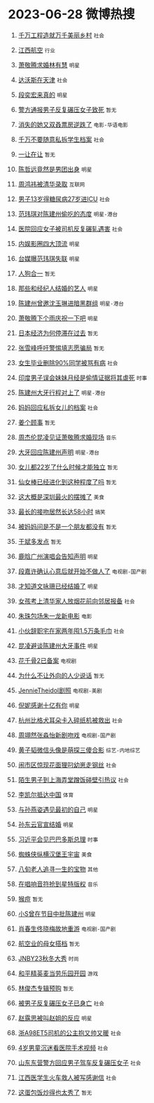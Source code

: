 # 2023-06-28 微博热搜 
1. [千万工程造就万千美丽乡村](https://m.weibo.cn/search?containerid=100103type%3D1%26t%3D10%26q%3D%23%E5%8D%83%E4%B8%87%E5%B7%A5%E7%A8%8B%E9%80%A0%E5%B0%B1%E4%B8%87%E5%8D%83%E7%BE%8E%E4%B8%BD%E4%B9%A1%E6%9D%91%23&stream_entry_id=51&isnewpage=1&extparam=seat%3D1%26c_type%3D51%26dgr%3D0%26cate%3D10103%26pos%3D0%26filter_type%3Drealtimehot%26stream_entry_id%3D51%26display_time%3D1687890672%26pre_seqid%3D16878906725450481664&luicode=10000011&lfid=106003type%3D25%26t%3D3%26disable_hot%3D1%26filter_type%3Drealtimehot) `社会` 

2. [江西航空](https://m.weibo.cn/search?containerid=100103type%3D1%26t%3D10%26q%3D%E6%B1%9F%E8%A5%BF%E8%88%AA%E7%A9%BA&stream_entry_id=31&isnewpage=1&extparam=seat%3D1%26band_rank%3D1%26lcate%3D5001%26dgr%3D0%26c_type%3D31%26q%3D%25E6%25B1%259F%25E8%25A5%25BF%25E8%2588%25AA%25E7%25A9%25BA%26flag%3D2%26cate%3D5001%26pos%3D0%26filter_type%3Drealtimehot%26realpos%3D1%26stream_entry_id%3D31%26display_time%3D1687890672%26pre_seqid%3D16878906725450481664&luicode=10000011&lfid=106003type%3D25%26t%3D3%26disable_hot%3D1%26filter_type%3Drealtimehot) `行业` 

3. [萧敬腾求婚林有慧](https://m.weibo.cn/search?containerid=100103type%3D1%26t%3D10%26q%3D%23%E8%90%A7%E6%95%AC%E8%85%BE%E6%B1%82%E5%A9%9A%E6%9E%97%E6%9C%89%E6%85%A7%23&stream_entry_id=31&isnewpage=1&extparam=seat%3D1%26band_rank%3D2%26lcate%3D5001%26dgr%3D0%26c_type%3D31%26q%3D%2523%25E8%2590%25A7%25E6%2595%25AC%25E8%2585%25BE%25E6%25B1%2582%25E5%25A9%259A%25E6%259E%2597%25E6%259C%2589%25E6%2585%25A7%2523%26flag%3D16%26cate%3D5001%26pos%3D1%26filter_type%3Drealtimehot%26realpos%3D2%26stream_entry_id%3D31%26display_time%3D1687890672%26pre_seqid%3D16878906725450481664&luicode=10000011&lfid=106003type%3D25%26t%3D3%26disable_hot%3D1%26filter_type%3Drealtimehot) `明星` 

4. [达沃斯在天津](https://m.weibo.cn/search?containerid=100103type%3D1%26t%3D10%26q%3D%23%E8%BE%BE%E6%B2%83%E6%96%AF%E5%9C%A8%E5%A4%A9%E6%B4%A5%23&stream_entry_id=31&isnewpage=1&extparam=seat%3D1%26band_rank%3D3%26lcate%3D5001%26dgr%3D0%26c_type%3D31%26q%3D%2523%25E8%25BE%25BE%25E6%25B2%2583%25E6%2596%25AF%25E5%259C%25A8%25E5%25A4%25A9%25E6%25B4%25A5%2523%26flag%3D0%26cate%3D5001%26pos%3D2%26filter_type%3Drealtimehot%26realpos%3D3%26stream_entry_id%3D31%26display_time%3D1687890672%26pre_seqid%3D16878906725450481664&luicode=10000011&lfid=106003type%3D25%26t%3D3%26disable_hot%3D1%26filter_type%3Drealtimehot) `社会` 

5. [段奕宏来真的](https://m.weibo.cn/search?containerid=100103type%3D1%26t%3D10%26q%3D%23%E6%AE%B5%E5%A5%95%E5%AE%8F%E6%9D%A5%E7%9C%9F%E7%9A%84%23&stream_entry_id=31&isnewpage=1&extparam=seat%3D1%26band_rank%3D4%26topic_ad%3D1%26lcate%3D5001%26is_ad_pos%3D1%26adid%3D194559%26c_type%3D31%26q%3D%2523%25E6%25AE%25B5%25E5%25A5%2595%25E5%25AE%258F%25E6%259D%25A5%25E7%259C%259F%25E7%259A%2584%2523%26dgr%3D0%26cate%3D5001%26pos%3D3%26filter_type%3Drealtimehot%26stream_entry_id%3D31%26display_time%3D1687890672%26pre_seqid%3D16878906725450481664&luicode=10000011&lfid=106003type%3D25%26t%3D3%26disable_hot%3D1%26filter_type%3Drealtimehot) `明星` 

6. [警方通报男子反复碾压女子致死](https://m.weibo.cn/search?containerid=100103type%3D1%26t%3D10%26q%3D%23%E8%AD%A6%E6%96%B9%E9%80%9A%E6%8A%A5%E7%94%B7%E5%AD%90%E5%8F%8D%E5%A4%8D%E7%A2%BE%E5%8E%8B%E5%A5%B3%E5%AD%90%E8%87%B4%E6%AD%BB%23&stream_entry_id=31&isnewpage=1&extparam=seat%3D1%26band_rank%3D4%26lcate%3D5001%26dgr%3D0%26c_type%3D31%26q%3D%2523%25E8%25AD%25A6%25E6%2596%25B9%25E9%2580%259A%25E6%258A%25A5%25E7%2594%25B7%25E5%25AD%2590%25E5%258F%258D%25E5%25A4%258D%25E7%25A2%25BE%25E5%258E%258B%25E5%25A5%25B3%25E5%25AD%2590%25E8%2587%25B4%25E6%25AD%25BB%2523%26flag%3D0%26cate%3D5001%26pos%3D4%26filter_type%3Drealtimehot%26realpos%3D4%26stream_entry_id%3D31%26display_time%3D1687890672%26pre_seqid%3D16878906725450481664&luicode=10000011&lfid=106003type%3D25%26t%3D3%26disable_hot%3D1%26filter_type%3Drealtimehot) `暂无` 

7. [消失的她又双叒票房逆跌了](https://m.weibo.cn/search?containerid=100103type%3D1%26t%3D10%26q%3D%23%E6%B6%88%E5%A4%B1%E7%9A%84%E5%A5%B9%E5%8F%88%E5%8F%8C%E5%8F%92%E7%A5%A8%E6%88%BF%E9%80%86%E8%B7%8C%E4%BA%86%23&stream_entry_id=31&isnewpage=1&extparam=seat%3D1%26band_rank%3D5%26lcate%3D5001%26dgr%3D0%26c_type%3D31%26q%3D%2523%25E6%25B6%2588%25E5%25A4%25B1%25E7%259A%2584%25E5%25A5%25B9%25E5%258F%2588%25E5%258F%258C%25E5%258F%2592%25E7%25A5%25A8%25E6%2588%25BF%25E9%2580%2586%25E8%25B7%258C%25E4%25BA%2586%2523%26flag%3D16%26cate%3D5001%26pos%3D5%26filter_type%3Drealtimehot%26realpos%3D5%26stream_entry_id%3D31%26display_time%3D1687890672%26pre_seqid%3D16878906725450481664&luicode=10000011&lfid=106003type%3D25%26t%3D3%26disable_hot%3D1%26filter_type%3Drealtimehot) `电影-华语电影` 

8. [千万不要随意私拆学生档案](https://m.weibo.cn/search?containerid=100103type%3D1%26t%3D10%26q%3D%23%E5%8D%83%E4%B8%87%E4%B8%8D%E8%A6%81%E9%9A%8F%E6%84%8F%E7%A7%81%E6%8B%86%E5%AD%A6%E7%94%9F%E6%A1%A3%E6%A1%88%23&stream_entry_id=31&isnewpage=1&extparam=seat%3D1%26band_rank%3D6%26lcate%3D5001%26dgr%3D0%26c_type%3D31%26q%3D%2523%25E5%258D%2583%25E4%25B8%2587%25E4%25B8%258D%25E8%25A6%2581%25E9%259A%258F%25E6%2584%258F%25E7%25A7%2581%25E6%258B%2586%25E5%25AD%25A6%25E7%2594%259F%25E6%25A1%25A3%25E6%25A1%2588%2523%26flag%3D0%26cate%3D5001%26pos%3D6%26filter_type%3Drealtimehot%26realpos%3D6%26stream_entry_id%3D31%26display_time%3D1687890672%26pre_seqid%3D16878906725450481664&luicode=10000011&lfid=106003type%3D25%26t%3D3%26disable_hot%3D1%26filter_type%3Drealtimehot) `社会` 

9. [一让在让](https://m.weibo.cn/search?containerid=100103type%3D1%26t%3D10%26q%3D%E4%B8%80%E8%AE%A9%E5%9C%A8%E8%AE%A9&stream_entry_id=31&isnewpage=1&extparam=seat%3D1%26band_rank%3D7%26lcate%3D5001%26dgr%3D0%26c_type%3D31%26q%3D%25E4%25B8%2580%25E8%25AE%25A9%25E5%259C%25A8%25E8%25AE%25A9%26flag%3D0%26cate%3D5001%26pos%3D7%26filter_type%3Drealtimehot%26realpos%3D7%26stream_entry_id%3D31%26display_time%3D1687890672%26pre_seqid%3D16878906725450481664&luicode=10000011&lfid=106003type%3D25%26t%3D3%26disable_hot%3D1%26filter_type%3Drealtimehot) `暂无` 

10. [陈哲远竟然是男团出身](https://m.weibo.cn/search?containerid=100103type%3D1%26t%3D10%26q%3D%23%E9%99%88%E5%93%B2%E8%BF%9C%E7%AB%9F%E7%84%B6%E6%98%AF%E7%94%B7%E5%9B%A2%E5%87%BA%E8%BA%AB%23&stream_entry_id=31&isnewpage=1&extparam=seat%3D1%26band_rank%3D8%26lcate%3D5001%26dgr%3D0%26c_type%3D31%26q%3D%2523%25E9%2599%2588%25E5%2593%25B2%25E8%25BF%259C%25E7%25AB%259F%25E7%2584%25B6%25E6%2598%25AF%25E7%2594%25B7%25E5%259B%25A2%25E5%2587%25BA%25E8%25BA%25AB%2523%26flag%3D0%26cate%3D5001%26pos%3D8%26filter_type%3Drealtimehot%26realpos%3D8%26stream_entry_id%3D31%26display_time%3D1687890672%26pre_seqid%3D16878906725450481664&luicode=10000011&lfid=106003type%3D25%26t%3D3%26disable_hot%3D1%26filter_type%3Drealtimehot) `明星` 

11. [周鸿祎被清华录取](https://m.weibo.cn/search?containerid=100103type%3D1%26t%3D10%26q%3D%23%E5%91%A8%E9%B8%BF%E7%A5%8E%E8%A2%AB%E6%B8%85%E5%8D%8E%E5%BD%95%E5%8F%96%23&stream_entry_id=31&isnewpage=1&extparam=seat%3D1%26band_rank%3D9%26lcate%3D5001%26dgr%3D0%26c_type%3D31%26q%3D%2523%25E5%2591%25A8%25E9%25B8%25BF%25E7%25A5%258E%25E8%25A2%25AB%25E6%25B8%2585%25E5%258D%258E%25E5%25BD%2595%25E5%258F%2596%2523%26flag%3D2%26cate%3D5001%26pos%3D9%26filter_type%3Drealtimehot%26realpos%3D9%26stream_entry_id%3D31%26display_time%3D1687890672%26pre_seqid%3D16878906725450481664&luicode=10000011&lfid=106003type%3D25%26t%3D3%26disable_hot%3D1%26filter_type%3Drealtimehot) `互联网` 

12. [男子13岁得糖尿病27岁进ICU](https://m.weibo.cn/search?containerid=100103type%3D1%26t%3D10%26q%3D%23%E7%94%B7%E5%AD%9013%E5%B2%81%E5%BE%97%E7%B3%96%E5%B0%BF%E7%97%8527%E5%B2%81%E8%BF%9BICU%23&stream_entry_id=31&isnewpage=1&extparam=seat%3D1%26band_rank%3D10%26lcate%3D5001%26dgr%3D0%26c_type%3D31%26q%3D%2523%25E7%2594%25B7%25E5%25AD%259013%25E5%25B2%2581%25E5%25BE%2597%25E7%25B3%2596%25E5%25B0%25BF%25E7%2597%258527%25E5%25B2%2581%25E8%25BF%259BICU%2523%26flag%3D32768%26cate%3D5001%26pos%3D10%26filter_type%3Drealtimehot%26realpos%3D10%26stream_entry_id%3D31%26display_time%3D1687890672%26pre_seqid%3D16878906725450481664&luicode=10000011&lfid=106003type%3D25%26t%3D3%26disable_hot%3D1%26filter_type%3Drealtimehot) `社会` 

13. [范玮琪对陈建州偷吃的态度](https://m.weibo.cn/search?containerid=100103type%3D1%26t%3D10%26q%3D%23%E8%8C%83%E7%8E%AE%E7%90%AA%E5%AF%B9%E9%99%88%E5%BB%BA%E5%B7%9E%E5%81%B7%E5%90%83%E7%9A%84%E6%80%81%E5%BA%A6%23&stream_entry_id=31&isnewpage=1&extparam=seat%3D1%26band_rank%3D11%26lcate%3D5001%26dgr%3D0%26c_type%3D31%26q%3D%2523%25E8%258C%2583%25E7%258E%25AE%25E7%2590%25AA%25E5%25AF%25B9%25E9%2599%2588%25E5%25BB%25BA%25E5%25B7%259E%25E5%2581%25B7%25E5%2590%2583%25E7%259A%2584%25E6%2580%2581%25E5%25BA%25A6%2523%26flag%3D2%26cate%3D5001%26pos%3D11%26filter_type%3Drealtimehot%26realpos%3D11%26stream_entry_id%3D31%26display_time%3D1687890672%26pre_seqid%3D16878906725450481664&luicode=10000011&lfid=106003type%3D25%26t%3D3%26disable_hot%3D1%26filter_type%3Drealtimehot) `明星-港台` 

14. [医院回应女子被司机反复碾轧遇害](https://m.weibo.cn/search?containerid=100103type%3D1%26t%3D10%26q%3D%23%E5%8C%BB%E9%99%A2%E5%9B%9E%E5%BA%94%E5%A5%B3%E5%AD%90%E8%A2%AB%E5%8F%B8%E6%9C%BA%E5%8F%8D%E5%A4%8D%E7%A2%BE%E8%BD%A7%E9%81%87%E5%AE%B3%23&stream_entry_id=31&isnewpage=1&extparam=seat%3D1%26band_rank%3D12%26lcate%3D5001%26dgr%3D0%26c_type%3D31%26q%3D%2523%25E5%258C%25BB%25E9%2599%25A2%25E5%259B%259E%25E5%25BA%2594%25E5%25A5%25B3%25E5%25AD%2590%25E8%25A2%25AB%25E5%258F%25B8%25E6%259C%25BA%25E5%258F%258D%25E5%25A4%258D%25E7%25A2%25BE%25E8%25BD%25A7%25E9%2581%2587%25E5%25AE%25B3%2523%26flag%3D0%26cate%3D5001%26pos%3D12%26filter_type%3Drealtimehot%26realpos%3D12%26stream_entry_id%3D31%26display_time%3D1687890672%26pre_seqid%3D16878906725450481664&luicode=10000011&lfid=106003type%3D25%26t%3D3%26disable_hot%3D1%26filter_type%3Drealtimehot) `社会` 

15. [内娱影圈四大顶流](https://m.weibo.cn/search?containerid=100103type%3D1%26t%3D10%26q%3D%23%E5%86%85%E5%A8%B1%E5%BD%B1%E5%9C%88%E5%9B%9B%E5%A4%A7%E9%A1%B6%E6%B5%81%23&stream_entry_id=31&isnewpage=1&extparam=seat%3D1%26band_rank%3D13%26lcate%3D5001%26dgr%3D0%26c_type%3D31%26q%3D%2523%25E5%2586%2585%25E5%25A8%25B1%25E5%25BD%25B1%25E5%259C%2588%25E5%259B%259B%25E5%25A4%25A7%25E9%25A1%25B6%25E6%25B5%2581%2523%26flag%3D0%26cate%3D5001%26pos%3D13%26filter_type%3Drealtimehot%26realpos%3D13%26stream_entry_id%3D31%26display_time%3D1687890672%26pre_seqid%3D16878906725450481664&luicode=10000011&lfid=106003type%3D25%26t%3D3%26disable_hot%3D1%26filter_type%3Drealtimehot) `明星` 

16. [台媒曝范玮琪失联](https://m.weibo.cn/search?containerid=100103type%3D1%26t%3D10%26q%3D%23%E5%8F%B0%E5%AA%92%E6%9B%9D%E8%8C%83%E7%8E%AE%E7%90%AA%E5%A4%B1%E8%81%94%23&stream_entry_id=31&isnewpage=1&extparam=seat%3D1%26band_rank%3D14%26lcate%3D5001%26dgr%3D0%26c_type%3D31%26q%3D%2523%25E5%258F%25B0%25E5%25AA%2592%25E6%259B%259D%25E8%258C%2583%25E7%258E%25AE%25E7%2590%25AA%25E5%25A4%25B1%25E8%2581%2594%2523%26flag%3D0%26cate%3D5001%26pos%3D14%26filter_type%3Drealtimehot%26realpos%3D14%26stream_entry_id%3D31%26display_time%3D1687890672%26pre_seqid%3D16878906725450481664&luicode=10000011&lfid=106003type%3D25%26t%3D3%26disable_hot%3D1%26filter_type%3Drealtimehot) `明星` 

17. [人狗合一](https://m.weibo.cn/search?containerid=100103type%3D1%26t%3D10%26q%3D%E4%BA%BA%E7%8B%97%E5%90%88%E4%B8%80&stream_entry_id=31&isnewpage=1&extparam=seat%3D1%26band_rank%3D15%26lcate%3D5001%26dgr%3D0%26c_type%3D31%26q%3D%25E4%25BA%25BA%25E7%258B%2597%25E5%2590%2588%25E4%25B8%2580%26flag%3D0%26cate%3D5001%26pos%3D15%26filter_type%3Drealtimehot%26realpos%3D15%26stream_entry_id%3D31%26display_time%3D1687890672%26pre_seqid%3D16878906725450481664&luicode=10000011&lfid=106003type%3D25%26t%3D3%26disable_hot%3D1%26filter_type%3Drealtimehot) `暂无` 

18. [那些和经纪人结婚的艺人](https://m.weibo.cn/search?containerid=100103type%3D1%26t%3D10%26q%3D%23%E9%82%A3%E4%BA%9B%E5%92%8C%E7%BB%8F%E7%BA%AA%E4%BA%BA%E7%BB%93%E5%A9%9A%E7%9A%84%E8%89%BA%E4%BA%BA%23&stream_entry_id=31&isnewpage=1&extparam=seat%3D1%26band_rank%3D16%26lcate%3D5001%26dgr%3D0%26c_type%3D31%26q%3D%2523%25E9%2582%25A3%25E4%25BA%259B%25E5%2592%258C%25E7%25BB%258F%25E7%25BA%25AA%25E4%25BA%25BA%25E7%25BB%2593%25E5%25A9%259A%25E7%259A%2584%25E8%2589%25BA%25E4%25BA%25BA%2523%26flag%3D0%26cate%3D5001%26pos%3D16%26filter_type%3Drealtimehot%26realpos%3D16%26stream_entry_id%3D31%26display_time%3D1687890672%26pre_seqid%3D16878906725450481664&luicode=10000011&lfid=106003type%3D25%26t%3D3%26disable_hot%3D1%26filter_type%3Drealtimehot) `明星` 

19. [陈建州曾邀沈玉琳进暗黑群组](https://m.weibo.cn/search?containerid=100103type%3D1%26t%3D10%26q%3D%23%E9%99%88%E5%BB%BA%E5%B7%9E%E6%9B%BE%E9%82%80%E6%B2%88%E7%8E%89%E7%90%B3%E8%BF%9B%E6%9A%97%E9%BB%91%E7%BE%A4%E7%BB%84%23&stream_entry_id=31&isnewpage=1&extparam=seat%3D1%26band_rank%3D17%26lcate%3D5001%26dgr%3D0%26c_type%3D31%26q%3D%2523%25E9%2599%2588%25E5%25BB%25BA%25E5%25B7%259E%25E6%259B%25BE%25E9%2582%2580%25E6%25B2%2588%25E7%258E%2589%25E7%2590%25B3%25E8%25BF%259B%25E6%259A%2597%25E9%25BB%2591%25E7%25BE%25A4%25E7%25BB%2584%2523%26flag%3D0%26cate%3D5001%26pos%3D17%26filter_type%3Drealtimehot%26realpos%3D17%26stream_entry_id%3D31%26display_time%3D1687890672%26pre_seqid%3D16878906725450481664&luicode=10000011&lfid=106003type%3D25%26t%3D3%26disable_hot%3D1%26filter_type%3Drealtimehot) `明星-港台` 

20. [萧敬腾下个雨庆祝一下吧](https://m.weibo.cn/search?containerid=100103type%3D1%26t%3D10%26q%3D%23%E8%90%A7%E6%95%AC%E8%85%BE%E4%B8%8B%E4%B8%AA%E9%9B%A8%E5%BA%86%E7%A5%9D%E4%B8%80%E4%B8%8B%E5%90%A7%23&stream_entry_id=31&isnewpage=1&extparam=seat%3D1%26band_rank%3D18%26lcate%3D5001%26dgr%3D0%26c_type%3D31%26q%3D%2523%25E8%2590%25A7%25E6%2595%25AC%25E8%2585%25BE%25E4%25B8%258B%25E4%25B8%25AA%25E9%259B%25A8%25E5%25BA%2586%25E7%25A5%259D%25E4%25B8%2580%25E4%25B8%258B%25E5%2590%25A7%2523%26flag%3D0%26cate%3D5001%26pos%3D18%26filter_type%3Drealtimehot%26realpos%3D18%26stream_entry_id%3D31%26display_time%3D1687890672%26pre_seqid%3D16878906725450481664&luicode=10000011&lfid=106003type%3D25%26t%3D3%26disable_hot%3D1%26filter_type%3Drealtimehot) `明星` 

21. [日本经济为何停滞在过去](https://m.weibo.cn/search?containerid=100103type%3D1%26t%3D10%26q%3D%E6%97%A5%E6%9C%AC%E7%BB%8F%E6%B5%8E%E4%B8%BA%E4%BD%95%E5%81%9C%E6%BB%9E%E5%9C%A8%E8%BF%87%E5%8E%BB&stream_entry_id=31&isnewpage=1&extparam=seat%3D1%26band_rank%3D19%26lcate%3D5001%26dgr%3D0%26c_type%3D31%26q%3D%25E6%2597%25A5%25E6%259C%25AC%25E7%25BB%258F%25E6%25B5%258E%25E4%25B8%25BA%25E4%25BD%2595%25E5%2581%259C%25E6%25BB%259E%25E5%259C%25A8%25E8%25BF%2587%25E5%258E%25BB%26flag%3D0%26cate%3D5001%26pos%3D19%26filter_type%3Drealtimehot%26realpos%3D19%26stream_entry_id%3D31%26display_time%3D1687890672%26pre_seqid%3D16878906725450481664&luicode=10000011&lfid=106003type%3D25%26t%3D3%26disable_hot%3D1%26filter_type%3Drealtimehot) `暂无` 

22. [张雪峰呼吁警惕填志愿骗局](https://m.weibo.cn/search?containerid=100103type%3D1%26t%3D10%26q%3D%E5%BC%A0%E9%9B%AA%E5%B3%B0%E5%91%BC%E5%90%81%E8%AD%A6%E6%83%95%E5%A1%AB%E5%BF%97%E6%84%BF%E9%AA%97%E5%B1%80&stream_entry_id=31&isnewpage=1&extparam=seat%3D1%26band_rank%3D20%26lcate%3D5001%26dgr%3D0%26c_type%3D31%26q%3D%25E5%25BC%25A0%25E9%259B%25AA%25E5%25B3%25B0%25E5%2591%25BC%25E5%2590%2581%25E8%25AD%25A6%25E6%2583%2595%25E5%25A1%25AB%25E5%25BF%2597%25E6%2584%25BF%25E9%25AA%2597%25E5%25B1%2580%26flag%3D0%26cate%3D5001%26pos%3D20%26filter_type%3Drealtimehot%26realpos%3D20%26stream_entry_id%3D31%26display_time%3D1687890672%26pre_seqid%3D16878906725450481664&luicode=10000011&lfid=106003type%3D25%26t%3D3%26disable_hot%3D1%26filter_type%3Drealtimehot) `暂无` 

23. [女生毕业删除90%同学被骂有病](https://m.weibo.cn/search?containerid=100103type%3D1%26t%3D10%26q%3D%23%E5%A5%B3%E7%94%9F%E6%AF%95%E4%B8%9A%E5%88%A0%E9%99%A490%25%E5%90%8C%E5%AD%A6%E8%A2%AB%E9%AA%82%E6%9C%89%E7%97%85%23&stream_entry_id=31&isnewpage=1&extparam=seat%3D1%26band_rank%3D21%26lcate%3D5001%26dgr%3D0%26c_type%3D31%26q%3D%2523%25E5%25A5%25B3%25E7%2594%259F%25E6%25AF%2595%25E4%25B8%259A%25E5%2588%25A0%25E9%2599%25A490%2525%25E5%2590%258C%25E5%25AD%25A6%25E8%25A2%25AB%25E9%25AA%2582%25E6%259C%2589%25E7%2597%2585%2523%26flag%3D0%26cate%3D5001%26pos%3D21%26filter_type%3Drealtimehot%26realpos%3D21%26stream_entry_id%3D31%26display_time%3D1687890672%26pre_seqid%3D16878906725450481664&luicode=10000011&lfid=106003type%3D25%26t%3D3%26disable_hot%3D1%26filter_type%3Drealtimehot) `社会` 

24. [印度男子误会妹妹月经是偷情证据将其虐死](https://m.weibo.cn/search?containerid=100103type%3D1%26t%3D10%26q%3D%23%E5%8D%B0%E5%BA%A6%E7%94%B7%E5%AD%90%E8%AF%AF%E4%BC%9A%E5%A6%B9%E5%A6%B9%E6%9C%88%E7%BB%8F%E6%98%AF%E5%81%B7%E6%83%85%E8%AF%81%E6%8D%AE%E5%B0%86%E5%85%B6%E8%99%90%E6%AD%BB%23&stream_entry_id=31&isnewpage=1&extparam=seat%3D1%26band_rank%3D22%26lcate%3D5001%26dgr%3D0%26c_type%3D31%26q%3D%2523%25E5%258D%25B0%25E5%25BA%25A6%25E7%2594%25B7%25E5%25AD%2590%25E8%25AF%25AF%25E4%25BC%259A%25E5%25A6%25B9%25E5%25A6%25B9%25E6%259C%2588%25E7%25BB%258F%25E6%2598%25AF%25E5%2581%25B7%25E6%2583%2585%25E8%25AF%2581%25E6%258D%25AE%25E5%25B0%2586%25E5%2585%25B6%25E8%2599%2590%25E6%25AD%25BB%2523%26flag%3D0%26cate%3D5001%26pos%3D22%26filter_type%3Drealtimehot%26realpos%3D22%26stream_entry_id%3D31%26display_time%3D1687890672%26pre_seqid%3D16878906725450481664&luicode=10000011&lfid=106003type%3D25%26t%3D3%26disable_hot%3D1%26filter_type%3Drealtimehot) `时事` 

25. [陈建州大牙行程对上了](https://m.weibo.cn/search?containerid=100103type%3D1%26t%3D10%26q%3D%23%E9%99%88%E5%BB%BA%E5%B7%9E%E5%A4%A7%E7%89%99%E8%A1%8C%E7%A8%8B%E5%AF%B9%E4%B8%8A%E4%BA%86%23&stream_entry_id=31&isnewpage=1&extparam=seat%3D1%26band_rank%3D23%26lcate%3D5001%26dgr%3D0%26c_type%3D31%26q%3D%2523%25E9%2599%2588%25E5%25BB%25BA%25E5%25B7%259E%25E5%25A4%25A7%25E7%2589%2599%25E8%25A1%258C%25E7%25A8%258B%25E5%25AF%25B9%25E4%25B8%258A%25E4%25BA%2586%2523%26flag%3D0%26cate%3D5001%26pos%3D23%26filter_type%3Drealtimehot%26realpos%3D23%26stream_entry_id%3D31%26display_time%3D1687890672%26pre_seqid%3D16878906725450481664&luicode=10000011&lfid=106003type%3D25%26t%3D3%26disable_hot%3D1%26filter_type%3Drealtimehot) `明星-港台` 

26. [妈妈回应私拆女儿的档案](https://m.weibo.cn/search?containerid=100103type%3D1%26t%3D10%26q%3D%23%E5%A6%88%E5%A6%88%E5%9B%9E%E5%BA%94%E7%A7%81%E6%8B%86%E5%A5%B3%E5%84%BF%E7%9A%84%E6%A1%A3%E6%A1%88%23&stream_entry_id=31&isnewpage=1&extparam=seat%3D1%26band_rank%3D24%26lcate%3D5001%26dgr%3D0%26c_type%3D31%26q%3D%2523%25E5%25A6%2588%25E5%25A6%2588%25E5%259B%259E%25E5%25BA%2594%25E7%25A7%2581%25E6%258B%2586%25E5%25A5%25B3%25E5%2584%25BF%25E7%259A%2584%25E6%25A1%25A3%25E6%25A1%2588%2523%26flag%3D0%26cate%3D5001%26pos%3D24%26filter_type%3Drealtimehot%26realpos%3D24%26stream_entry_id%3D31%26display_time%3D1687890672%26pre_seqid%3D16878906725450481664&luicode=10000011&lfid=106003type%3D25%26t%3D3%26disable_hot%3D1%26filter_type%3Drealtimehot) `社会` 

27. [姜个顾事](https://m.weibo.cn/search?containerid=100103type%3D1%26t%3D10%26q%3D%E5%A7%9C%E4%B8%AA%E9%A1%BE%E4%BA%8B&stream_entry_id=31&isnewpage=1&extparam=seat%3D1%26band_rank%3D25%26lcate%3D5001%26dgr%3D0%26c_type%3D31%26q%3D%25E5%25A7%259C%25E4%25B8%25AA%25E9%25A1%25BE%25E4%25BA%258B%26flag%3D0%26cate%3D5001%26pos%3D25%26filter_type%3Drealtimehot%26realpos%3D25%26stream_entry_id%3D31%26display_time%3D1687890672%26pre_seqid%3D16878906725450481664&luicode=10000011&lfid=106003type%3D25%26t%3D3%26disable_hot%3D1%26filter_type%3Drealtimehot) `暂无` 

28. [周杰伦昆凌见证萧敬腾求婚现场](https://m.weibo.cn/search?containerid=100103type%3D1%26t%3D10%26q%3D%23%E5%91%A8%E6%9D%B0%E4%BC%A6%E6%98%86%E5%87%8C%E8%A7%81%E8%AF%81%E8%90%A7%E6%95%AC%E8%85%BE%E6%B1%82%E5%A9%9A%E7%8E%B0%E5%9C%BA%23&stream_entry_id=31&isnewpage=1&extparam=seat%3D1%26band_rank%3D26%26lcate%3D5001%26dgr%3D0%26c_type%3D31%26q%3D%2523%25E5%2591%25A8%25E6%259D%25B0%25E4%25BC%25A6%25E6%2598%2586%25E5%2587%258C%25E8%25A7%2581%25E8%25AF%2581%25E8%2590%25A7%25E6%2595%25AC%25E8%2585%25BE%25E6%25B1%2582%25E5%25A9%259A%25E7%258E%25B0%25E5%259C%25BA%2523%26flag%3D0%26cate%3D5001%26pos%3D26%26filter_type%3Drealtimehot%26realpos%3D26%26stream_entry_id%3D31%26display_time%3D1687890672%26pre_seqid%3D16878906725450481664&luicode=10000011&lfid=106003type%3D25%26t%3D3%26disable_hot%3D1%26filter_type%3Drealtimehot) `音乐` 

29. [大牙回应陈建州声明](https://m.weibo.cn/search?containerid=100103type%3D1%26t%3D10%26q%3D%23%E5%A4%A7%E7%89%99%E5%9B%9E%E5%BA%94%E9%99%88%E5%BB%BA%E5%B7%9E%E5%A3%B0%E6%98%8E%23&stream_entry_id=31&isnewpage=1&extparam=seat%3D1%26band_rank%3D27%26lcate%3D5001%26dgr%3D0%26c_type%3D31%26q%3D%2523%25E5%25A4%25A7%25E7%2589%2599%25E5%259B%259E%25E5%25BA%2594%25E9%2599%2588%25E5%25BB%25BA%25E5%25B7%259E%25E5%25A3%25B0%25E6%2598%258E%2523%26flag%3D0%26cate%3D5001%26pos%3D27%26filter_type%3Drealtimehot%26realpos%3D27%26stream_entry_id%3D31%26display_time%3D1687890672%26pre_seqid%3D16878906725450481664&luicode=10000011&lfid=106003type%3D25%26t%3D3%26disable_hot%3D1%26filter_type%3Drealtimehot) `明星-港台` 

30. [女儿都22岁了什么时候才能独立](https://m.weibo.cn/search?containerid=100103type%3D1%26t%3D10%26q%3D%E5%A5%B3%E5%84%BF%E9%83%BD22%E5%B2%81%E4%BA%86%E4%BB%80%E4%B9%88%E6%97%B6%E5%80%99%E6%89%8D%E8%83%BD%E7%8B%AC%E7%AB%8B&stream_entry_id=31&isnewpage=1&extparam=seat%3D1%26band_rank%3D28%26lcate%3D5001%26dgr%3D0%26c_type%3D31%26q%3D%25E5%25A5%25B3%25E5%2584%25BF%25E9%2583%25BD22%25E5%25B2%2581%25E4%25BA%2586%25E4%25BB%2580%25E4%25B9%2588%25E6%2597%25B6%25E5%2580%2599%25E6%2589%258D%25E8%2583%25BD%25E7%258B%25AC%25E7%25AB%258B%26flag%3D0%26cate%3D5001%26pos%3D28%26filter_type%3Drealtimehot%26realpos%3D28%26stream_entry_id%3D31%26display_time%3D1687890672%26pre_seqid%3D16878906725450481664&luicode=10000011&lfid=106003type%3D25%26t%3D3%26disable_hot%3D1%26filter_type%3Drealtimehot) `暂无` 

31. [仙女棒已经进化到这种程度了吗](https://m.weibo.cn/search?containerid=100103type%3D1%26t%3D10%26q%3D%E4%BB%99%E5%A5%B3%E6%A3%92%E5%B7%B2%E7%BB%8F%E8%BF%9B%E5%8C%96%E5%88%B0%E8%BF%99%E7%A7%8D%E7%A8%8B%E5%BA%A6%E4%BA%86%E5%90%97&stream_entry_id=31&isnewpage=1&extparam=seat%3D1%26band_rank%3D29%26lcate%3D5001%26dgr%3D0%26c_type%3D31%26q%3D%25E4%25BB%2599%25E5%25A5%25B3%25E6%25A3%2592%25E5%25B7%25B2%25E7%25BB%258F%25E8%25BF%259B%25E5%258C%2596%25E5%2588%25B0%25E8%25BF%2599%25E7%25A7%258D%25E7%25A8%258B%25E5%25BA%25A6%25E4%25BA%2586%25E5%2590%2597%26flag%3D0%26cate%3D5001%26pos%3D29%26filter_type%3Drealtimehot%26realpos%3D29%26stream_entry_id%3D31%26display_time%3D1687890672%26pre_seqid%3D16878906725450481664&luicode=10000011&lfid=106003type%3D25%26t%3D3%26disable_hot%3D1%26filter_type%3Drealtimehot) `暂无` 

32. [这大概是深圳最火的摆摊了](https://m.weibo.cn/search?containerid=100103type%3D1%26t%3D10%26q%3D%23%E8%BF%99%E5%A4%A7%E6%A6%82%E6%98%AF%E6%B7%B1%E5%9C%B3%E6%9C%80%E7%81%AB%E7%9A%84%E6%91%86%E6%91%8A%E4%BA%86%23&stream_entry_id=31&isnewpage=1&extparam=seat%3D1%26band_rank%3D30%26lcate%3D5001%26dgr%3D0%26c_type%3D31%26q%3D%2523%25E8%25BF%2599%25E5%25A4%25A7%25E6%25A6%2582%25E6%2598%25AF%25E6%25B7%25B1%25E5%259C%25B3%25E6%259C%2580%25E7%2581%25AB%25E7%259A%2584%25E6%2591%2586%25E6%2591%258A%25E4%25BA%2586%2523%26flag%3D1%26cate%3D5001%26pos%3D30%26filter_type%3Drealtimehot%26realpos%3D30%26stream_entry_id%3D31%26display_time%3D1687890672%26pre_seqid%3D16878906725450481664&luicode=10000011&lfid=106003type%3D25%26t%3D3%26disable_hot%3D1%26filter_type%3Drealtimehot) `美食` 

33. [最长的接吻居然长达58小时](https://m.weibo.cn/search?containerid=100103type%3D1%26t%3D10%26q%3D%23%E6%9C%80%E9%95%BF%E7%9A%84%E6%8E%A5%E5%90%BB%E5%B1%85%E7%84%B6%E9%95%BF%E8%BE%BE58%E5%B0%8F%E6%97%B6%23&stream_entry_id=31&isnewpage=1&extparam=seat%3D1%26band_rank%3D31%26lcate%3D5001%26dgr%3D0%26c_type%3D31%26q%3D%2523%25E6%259C%2580%25E9%2595%25BF%25E7%259A%2584%25E6%258E%25A5%25E5%2590%25BB%25E5%25B1%2585%25E7%2584%25B6%25E9%2595%25BF%25E8%25BE%25BE58%25E5%25B0%258F%25E6%2597%25B6%2523%26flag%3D0%26cate%3D5001%26pos%3D31%26filter_type%3Drealtimehot%26realpos%3D31%26stream_entry_id%3D31%26display_time%3D1687890672%26pre_seqid%3D16878906725450481664&luicode=10000011&lfid=106003type%3D25%26t%3D3%26disable_hot%3D1%26filter_type%3Drealtimehot) `搞笑` 

34. [被妈妈问是不是一个朋友都没有](https://m.weibo.cn/search?containerid=100103type%3D1%26t%3D10%26q%3D%E8%A2%AB%E5%A6%88%E5%A6%88%E9%97%AE%E6%98%AF%E4%B8%8D%E6%98%AF%E4%B8%80%E4%B8%AA%E6%9C%8B%E5%8F%8B%E9%83%BD%E6%B2%A1%E6%9C%89&stream_entry_id=31&isnewpage=1&extparam=seat%3D1%26band_rank%3D32%26lcate%3D5001%26dgr%3D0%26c_type%3D31%26q%3D%25E8%25A2%25AB%25E5%25A6%2588%25E5%25A6%2588%25E9%2597%25AE%25E6%2598%25AF%25E4%25B8%258D%25E6%2598%25AF%25E4%25B8%2580%25E4%25B8%25AA%25E6%259C%258B%25E5%258F%258B%25E9%2583%25BD%25E6%25B2%25A1%25E6%259C%2589%26flag%3D0%26cate%3D5001%26pos%3D32%26filter_type%3Drealtimehot%26realpos%3D32%26stream_entry_id%3D31%26display_time%3D1687890672%26pre_seqid%3D16878906725450481664&luicode=10000011&lfid=106003type%3D25%26t%3D3%26disable_hot%3D1%26filter_type%3Drealtimehot) `暂无` 

35. [于斌多发点](https://m.weibo.cn/search?containerid=100103type%3D1%26t%3D10%26q%3D%E4%BA%8E%E6%96%8C%E5%A4%9A%E5%8F%91%E7%82%B9&stream_entry_id=31&isnewpage=1&extparam=seat%3D1%26band_rank%3D33%26lcate%3D5001%26dgr%3D0%26c_type%3D31%26q%3D%25E4%25BA%258E%25E6%2596%258C%25E5%25A4%259A%25E5%258F%2591%25E7%2582%25B9%26flag%3D0%26cate%3D5001%26pos%3D33%26filter_type%3Drealtimehot%26realpos%3D33%26stream_entry_id%3D31%26display_time%3D1687890672%26pre_seqid%3D16878906725450481664&luicode=10000011&lfid=106003type%3D25%26t%3D3%26disable_hot%3D1%26filter_type%3Drealtimehot) `暂无` 

36. [鹿晗广州演唱会告知声明](https://m.weibo.cn/search?containerid=100103type%3D1%26t%3D10%26q%3D%23%E9%B9%BF%E6%99%97%E5%B9%BF%E5%B7%9E%E6%BC%94%E5%94%B1%E4%BC%9A%E5%91%8A%E7%9F%A5%E5%A3%B0%E6%98%8E%23&stream_entry_id=31&isnewpage=1&extparam=seat%3D1%26band_rank%3D34%26lcate%3D5001%26dgr%3D0%26c_type%3D31%26q%3D%2523%25E9%25B9%25BF%25E6%2599%2597%25E5%25B9%25BF%25E5%25B7%259E%25E6%25BC%2594%25E5%2594%25B1%25E4%25BC%259A%25E5%2591%258A%25E7%259F%25A5%25E5%25A3%25B0%25E6%2598%258E%2523%26flag%3D0%26cate%3D5001%26pos%3D34%26filter_type%3Drealtimehot%26realpos%3D34%26stream_entry_id%3D31%26display_time%3D1687890672%26pre_seqid%3D16878906725450481664&luicode=10000011&lfid=106003type%3D25%26t%3D3%26disable_hot%3D1%26filter_type%3Drealtimehot) `明星` 

37. [段嘉许确认心意后就开始不做人了](https://m.weibo.cn/search?containerid=100103type%3D1%26t%3D10%26q%3D%23%E6%AE%B5%E5%98%89%E8%AE%B8%E7%A1%AE%E8%AE%A4%E5%BF%83%E6%84%8F%E5%90%8E%E5%B0%B1%E5%BC%80%E5%A7%8B%E4%B8%8D%E5%81%9A%E4%BA%BA%E4%BA%86%23&stream_entry_id=31&isnewpage=1&extparam=seat%3D1%26band_rank%3D35%26lcate%3D5001%26dgr%3D0%26c_type%3D31%26q%3D%2523%25E6%25AE%25B5%25E5%2598%2589%25E8%25AE%25B8%25E7%25A1%25AE%25E8%25AE%25A4%25E5%25BF%2583%25E6%2584%258F%25E5%2590%258E%25E5%25B0%25B1%25E5%25BC%2580%25E5%25A7%258B%25E4%25B8%258D%25E5%2581%259A%25E4%25BA%25BA%25E4%25BA%2586%2523%26flag%3D1%26cate%3D5001%26pos%3D35%26filter_type%3Drealtimehot%26realpos%3D35%26stream_entry_id%3D31%26display_time%3D1687890672%26pre_seqid%3D16878906725450481664&luicode=10000011&lfid=106003type%3D25%26t%3D3%26disable_hot%3D1%26filter_type%3Drealtimehot) `电视剧-国产剧` 

38. [才知道文咏珊已经结婚了](https://m.weibo.cn/search?containerid=100103type%3D1%26t%3D10%26q%3D%23%E6%89%8D%E7%9F%A5%E9%81%93%E6%96%87%E5%92%8F%E7%8F%8A%E5%B7%B2%E7%BB%8F%E7%BB%93%E5%A9%9A%E4%BA%86%23&stream_entry_id=31&isnewpage=1&extparam=seat%3D1%26band_rank%3D36%26lcate%3D5001%26dgr%3D0%26c_type%3D31%26q%3D%2523%25E6%2589%258D%25E7%259F%25A5%25E9%2581%2593%25E6%2596%2587%25E5%2592%258F%25E7%258F%258A%25E5%25B7%25B2%25E7%25BB%258F%25E7%25BB%2593%25E5%25A9%259A%25E4%25BA%2586%2523%26flag%3D0%26cate%3D5001%26pos%3D36%26filter_type%3Drealtimehot%26realpos%3D36%26stream_entry_id%3D31%26display_time%3D1687890672%26pre_seqid%3D16878906725450481664&luicode=10000011&lfid=106003type%3D25%26t%3D3%26disable_hot%3D1%26filter_type%3Drealtimehot) `明星` 

39. [女孩考上清华家人放烟花前向邻居报备](https://m.weibo.cn/search?containerid=100103type%3D1%26t%3D10%26q%3D%23%E5%A5%B3%E5%AD%A9%E8%80%83%E4%B8%8A%E6%B8%85%E5%8D%8E%E5%AE%B6%E4%BA%BA%E6%94%BE%E7%83%9F%E8%8A%B1%E5%89%8D%E5%90%91%E9%82%BB%E5%B1%85%E6%8A%A5%E5%A4%87%23&stream_entry_id=31&isnewpage=1&extparam=seat%3D1%26band_rank%3D37%26lcate%3D5001%26dgr%3D0%26c_type%3D31%26q%3D%2523%25E5%25A5%25B3%25E5%25AD%25A9%25E8%2580%2583%25E4%25B8%258A%25E6%25B8%2585%25E5%258D%258E%25E5%25AE%25B6%25E4%25BA%25BA%25E6%2594%25BE%25E7%2583%259F%25E8%258A%25B1%25E5%2589%258D%25E5%2590%2591%25E9%2582%25BB%25E5%25B1%2585%25E6%258A%25A5%25E5%25A4%2587%2523%26flag%3D32768%26cate%3D5001%26pos%3D37%26filter_type%3Drealtimehot%26realpos%3D37%26stream_entry_id%3D31%26display_time%3D1687890672%26pre_seqid%3D16878906725450481664&luicode=10000011&lfid=106003type%3D25%26t%3D3%26disable_hot%3D1%26filter_type%3Drealtimehot) `社会` 

40. [朱珠包场朱一龙新电影](https://m.weibo.cn/search?containerid=100103type%3D1%26t%3D10%26q%3D%23%E6%9C%B1%E7%8F%A0%E5%8C%85%E5%9C%BA%E6%9C%B1%E4%B8%80%E9%BE%99%E6%96%B0%E7%94%B5%E5%BD%B1%23&stream_entry_id=31&isnewpage=1&extparam=seat%3D1%26band_rank%3D38%26lcate%3D5001%26dgr%3D0%26c_type%3D31%26q%3D%2523%25E6%259C%25B1%25E7%258F%25A0%25E5%258C%2585%25E5%259C%25BA%25E6%259C%25B1%25E4%25B8%2580%25E9%25BE%2599%25E6%2596%25B0%25E7%2594%25B5%25E5%25BD%25B1%2523%26flag%3D0%26cate%3D5001%26pos%3D38%26filter_type%3Drealtimehot%26realpos%3D38%26stream_entry_id%3D31%26display_time%3D1687890672%26pre_seqid%3D16878906725450481664&luicode=10000011&lfid=106003type%3D25%26t%3D3%26disable_hot%3D1%26filter_type%3Drealtimehot) `电影` 

41. [小伙辞职宅在家两年囤1.5万条毛巾](https://m.weibo.cn/search?containerid=100103type%3D1%26t%3D10%26q%3D%23%E5%B0%8F%E4%BC%99%E8%BE%9E%E8%81%8C%E5%AE%85%E5%9C%A8%E5%AE%B6%E4%B8%A4%E5%B9%B4%E5%9B%A41.5%E4%B8%87%E6%9D%A1%E6%AF%9B%E5%B7%BE%23&stream_entry_id=31&isnewpage=1&extparam=seat%3D1%26band_rank%3D39%26lcate%3D5001%26dgr%3D0%26c_type%3D31%26q%3D%2523%25E5%25B0%258F%25E4%25BC%2599%25E8%25BE%259E%25E8%2581%258C%25E5%25AE%2585%25E5%259C%25A8%25E5%25AE%25B6%25E4%25B8%25A4%25E5%25B9%25B4%25E5%259B%25A41.5%25E4%25B8%2587%25E6%259D%25A1%25E6%25AF%259B%25E5%25B7%25BE%2523%26flag%3D0%26cate%3D5001%26pos%3D39%26filter_type%3Drealtimehot%26realpos%3D39%26stream_entry_id%3D31%26display_time%3D1687890672%26pre_seqid%3D16878906725450481664&luicode=10000011&lfid=106003type%3D25%26t%3D3%26disable_hot%3D1%26filter_type%3Drealtimehot) `社会` 

42. [昆凌避谈陈建州大牙事件](https://m.weibo.cn/search?containerid=100103type%3D1%26t%3D10%26q%3D%23%E6%98%86%E5%87%8C%E9%81%BF%E8%B0%88%E9%99%88%E5%BB%BA%E5%B7%9E%E5%A4%A7%E7%89%99%E4%BA%8B%E4%BB%B6%23&stream_entry_id=31&isnewpage=1&extparam=seat%3D1%26band_rank%3D40%26lcate%3D5001%26dgr%3D0%26c_type%3D31%26q%3D%2523%25E6%2598%2586%25E5%2587%258C%25E9%2581%25BF%25E8%25B0%2588%25E9%2599%2588%25E5%25BB%25BA%25E5%25B7%259E%25E5%25A4%25A7%25E7%2589%2599%25E4%25BA%258B%25E4%25BB%25B6%2523%26flag%3D0%26cate%3D5001%26pos%3D40%26filter_type%3Drealtimehot%26realpos%3D40%26stream_entry_id%3D31%26display_time%3D1687890672%26pre_seqid%3D16878906725450481664&luicode=10000011&lfid=106003type%3D25%26t%3D3%26disable_hot%3D1%26filter_type%3Drealtimehot) `明星` 

43. [花千骨2已备案](https://m.weibo.cn/search?containerid=100103type%3D1%26t%3D10%26q%3D%23%E8%8A%B1%E5%8D%83%E9%AA%A82%E5%B7%B2%E5%A4%87%E6%A1%88%23&stream_entry_id=31&isnewpage=1&extparam=seat%3D1%26band_rank%3D41%26lcate%3D5001%26dgr%3D0%26c_type%3D31%26q%3D%2523%25E8%258A%25B1%25E5%258D%2583%25E9%25AA%25A82%25E5%25B7%25B2%25E5%25A4%2587%25E6%25A1%2588%2523%26flag%3D0%26cate%3D5001%26pos%3D41%26filter_type%3Drealtimehot%26realpos%3D41%26stream_entry_id%3D31%26display_time%3D1687890672%26pre_seqid%3D16878906725450481664&luicode=10000011&lfid=106003type%3D25%26t%3D3%26disable_hot%3D1%26filter_type%3Drealtimehot) `电视剧` 

44. [为什么不让外向的人少说话](https://m.weibo.cn/search?containerid=100103type%3D1%26t%3D10%26q%3D%E4%B8%BA%E4%BB%80%E4%B9%88%E4%B8%8D%E8%AE%A9%E5%A4%96%E5%90%91%E7%9A%84%E4%BA%BA%E5%B0%91%E8%AF%B4%E8%AF%9D&stream_entry_id=31&isnewpage=1&extparam=seat%3D1%26band_rank%3D42%26lcate%3D5001%26dgr%3D0%26c_type%3D31%26q%3D%25E4%25B8%25BA%25E4%25BB%2580%25E4%25B9%2588%25E4%25B8%258D%25E8%25AE%25A9%25E5%25A4%2596%25E5%2590%2591%25E7%259A%2584%25E4%25BA%25BA%25E5%25B0%2591%25E8%25AF%25B4%25E8%25AF%259D%26flag%3D0%26cate%3D5001%26pos%3D42%26filter_type%3Drealtimehot%26realpos%3D42%26stream_entry_id%3D31%26display_time%3D1687890672%26pre_seqid%3D16878906725450481664&luicode=10000011&lfid=106003type%3D25%26t%3D3%26disable_hot%3D1%26filter_type%3Drealtimehot) `暂无` 

45. [JennieTheidol剧照](https://m.weibo.cn/search?containerid=100103type%3D1%26t%3D10%26q%3D%23JennieTheidol%E5%89%A7%E7%85%A7%23&stream_entry_id=31&isnewpage=1&extparam=seat%3D1%26band_rank%3D43%26lcate%3D5001%26dgr%3D0%26c_type%3D31%26q%3D%2523JennieTheidol%25E5%2589%25A7%25E7%2585%25A7%2523%26flag%3D0%26cate%3D5001%26pos%3D43%26filter_type%3Drealtimehot%26realpos%3D43%26stream_entry_id%3D31%26display_time%3D1687890672%26pre_seqid%3D16878906725450481664&luicode=10000011&lfid=106003type%3D25%26t%3D3%26disable_hot%3D1%26filter_type%3Drealtimehot) `电视剧-美剧` 

46. [倪妮感谢十亿有你](https://m.weibo.cn/search?containerid=100103type%3D1%26t%3D10%26q%3D%23%E5%80%AA%E5%A6%AE%E6%84%9F%E8%B0%A2%E5%8D%81%E4%BA%BF%E6%9C%89%E4%BD%A0%23&stream_entry_id=31&isnewpage=1&extparam=seat%3D1%26band_rank%3D44%26lcate%3D5001%26dgr%3D0%26c_type%3D31%26q%3D%2523%25E5%2580%25AA%25E5%25A6%25AE%25E6%2584%259F%25E8%25B0%25A2%25E5%258D%2581%25E4%25BA%25BF%25E6%259C%2589%25E4%25BD%25A0%2523%26flag%3D0%26cate%3D5001%26pos%3D44%26filter_type%3Drealtimehot%26realpos%3D44%26stream_entry_id%3D31%26display_time%3D1687890672%26pre_seqid%3D16878906725450481664&luicode=10000011&lfid=106003type%3D25%26t%3D3%26disable_hot%3D1%26filter_type%3Drealtimehot) `明星` 

47. [杭州比格犬耳朵卡入碎纸机被救出](https://m.weibo.cn/search?containerid=100103type%3D1%26t%3D10%26q%3D%23%E6%9D%AD%E5%B7%9E%E6%AF%94%E6%A0%BC%E7%8A%AC%E8%80%B3%E6%9C%B5%E5%8D%A1%E5%85%A5%E7%A2%8E%E7%BA%B8%E6%9C%BA%E8%A2%AB%E6%95%91%E5%87%BA%23&stream_entry_id=31&isnewpage=1&extparam=seat%3D1%26band_rank%3D45%26lcate%3D5001%26dgr%3D0%26c_type%3D31%26q%3D%2523%25E6%259D%25AD%25E5%25B7%259E%25E6%25AF%2594%25E6%25A0%25BC%25E7%258A%25AC%25E8%2580%25B3%25E6%259C%25B5%25E5%258D%25A1%25E5%2585%25A5%25E7%25A2%258E%25E7%25BA%25B8%25E6%259C%25BA%25E8%25A2%25AB%25E6%2595%2591%25E5%2587%25BA%2523%26flag%3D32768%26cate%3D5001%26pos%3D45%26filter_type%3Drealtimehot%26realpos%3D45%26stream_entry_id%3D31%26display_time%3D1687890672%26pre_seqid%3D16878906725450481664&luicode=10000011&lfid=106003type%3D25%26t%3D3%26disable_hot%3D1%26filter_type%3Drealtimehot) `社会` 

48. [周翊然张淼怡新剧吻戏](https://m.weibo.cn/search?containerid=100103type%3D1%26t%3D10%26q%3D%23%E5%91%A8%E7%BF%8A%E7%84%B6%E5%BC%A0%E6%B7%BC%E6%80%A1%E6%96%B0%E5%89%A7%E5%90%BB%E6%88%8F%23&stream_entry_id=31&isnewpage=1&extparam=seat%3D1%26band_rank%3D46%26lcate%3D5001%26dgr%3D0%26c_type%3D31%26q%3D%2523%25E5%2591%25A8%25E7%25BF%258A%25E7%2584%25B6%25E5%25BC%25A0%25E6%25B7%25BC%25E6%2580%25A1%25E6%2596%25B0%25E5%2589%25A7%25E5%2590%25BB%25E6%2588%258F%2523%26flag%3D0%26cate%3D5001%26pos%3D46%26filter_type%3Drealtimehot%26realpos%3D46%26stream_entry_id%3D31%26display_time%3D1687890672%26pre_seqid%3D16878906725450481664&luicode=10000011&lfid=106003type%3D25%26t%3D3%26disable_hot%3D1%26filter_type%3Drealtimehot) `电视剧-国产剧` 

49. [黄子韬微信头像是萌探三傻合影](https://m.weibo.cn/search?containerid=100103type%3D1%26t%3D10%26q%3D%23%E9%BB%84%E5%AD%90%E9%9F%AC%E5%BE%AE%E4%BF%A1%E5%A4%B4%E5%83%8F%E6%98%AF%E8%90%8C%E6%8E%A2%E4%B8%89%E5%82%BB%E5%90%88%E5%BD%B1%23&stream_entry_id=31&isnewpage=1&extparam=seat%3D1%26band_rank%3D47%26lcate%3D5001%26dgr%3D0%26c_type%3D31%26q%3D%2523%25E9%25BB%2584%25E5%25AD%2590%25E9%259F%25AC%25E5%25BE%25AE%25E4%25BF%25A1%25E5%25A4%25B4%25E5%2583%258F%25E6%2598%25AF%25E8%2590%258C%25E6%258E%25A2%25E4%25B8%2589%25E5%2582%25BB%25E5%2590%2588%25E5%25BD%25B1%2523%26flag%3D0%26cate%3D5001%26pos%3D47%26filter_type%3Drealtimehot%26realpos%3D47%26stream_entry_id%3D31%26display_time%3D1687890672%26pre_seqid%3D16878906725450481664&luicode=10000011&lfid=106003type%3D25%26t%3D3%26disable_hot%3D1%26filter_type%3Drealtimehot) `综艺-内地综艺` 

50. [闹市区惊现花面狸叼幼崽走钢丝](https://m.weibo.cn/search?containerid=100103type%3D1%26t%3D10%26q%3D%23%E9%97%B9%E5%B8%82%E5%8C%BA%E6%83%8A%E7%8E%B0%E8%8A%B1%E9%9D%A2%E7%8B%B8%E5%8F%BC%E5%B9%BC%E5%B4%BD%E8%B5%B0%E9%92%A2%E4%B8%9D%23&stream_entry_id=31&isnewpage=1&extparam=seat%3D1%26band_rank%3D48%26lcate%3D5001%26dgr%3D0%26c_type%3D31%26q%3D%2523%25E9%2597%25B9%25E5%25B8%2582%25E5%258C%25BA%25E6%2583%258A%25E7%258E%25B0%25E8%258A%25B1%25E9%259D%25A2%25E7%258B%25B8%25E5%258F%25BC%25E5%25B9%25BC%25E5%25B4%25BD%25E8%25B5%25B0%25E9%2592%25A2%25E4%25B8%259D%2523%26flag%3D32768%26cate%3D5001%26pos%3D48%26filter_type%3Drealtimehot%26realpos%3D48%26stream_entry_id%3D31%26display_time%3D1687890672%26pre_seqid%3D16878906725450481664&luicode=10000011&lfid=106003type%3D25%26t%3D3%26disable_hot%3D1%26filter_type%3Drealtimehot) `社会` 

51. [陌生男子到上海弄堂蹭饭碰壁引热议](https://m.weibo.cn/search?containerid=100103type%3D1%26t%3D10%26q%3D%23%E9%99%8C%E7%94%9F%E7%94%B7%E5%AD%90%E5%88%B0%E4%B8%8A%E6%B5%B7%E5%BC%84%E5%A0%82%E8%B9%AD%E9%A5%AD%E7%A2%B0%E5%A3%81%E5%BC%95%E7%83%AD%E8%AE%AE%23&stream_entry_id=31&isnewpage=1&extparam=seat%3D1%26band_rank%3D49%26lcate%3D5001%26dgr%3D0%26c_type%3D31%26q%3D%2523%25E9%2599%258C%25E7%2594%259F%25E7%2594%25B7%25E5%25AD%2590%25E5%2588%25B0%25E4%25B8%258A%25E6%25B5%25B7%25E5%25BC%2584%25E5%25A0%2582%25E8%25B9%25AD%25E9%25A5%25AD%25E7%25A2%25B0%25E5%25A3%2581%25E5%25BC%2595%25E7%2583%25AD%25E8%25AE%25AE%2523%26flag%3D1%26cate%3D5001%26pos%3D49%26filter_type%3Drealtimehot%26realpos%3D49%26stream_entry_id%3D31%26display_time%3D1687890672%26pre_seqid%3D16878906725450481664&luicode=10000011&lfid=106003type%3D25%26t%3D3%26disable_hot%3D1%26filter_type%3Drealtimehot) `社会` 

52. [李凯尔抵达中国](https://m.weibo.cn/search?containerid=100103type%3D1%26t%3D10%26q%3D%23%E6%9D%8E%E5%87%AF%E5%B0%94%E6%8A%B5%E8%BE%BE%E4%B8%AD%E5%9B%BD%23&stream_entry_id=31&isnewpage=1&extparam=seat%3D1%26band_rank%3D50%26lcate%3D5001%26dgr%3D0%26c_type%3D31%26q%3D%2523%25E6%259D%258E%25E5%2587%25AF%25E5%25B0%2594%25E6%258A%25B5%25E8%25BE%25BE%25E4%25B8%25AD%25E5%259B%25BD%2523%26flag%3D0%26cate%3D5001%26pos%3D50%26filter_type%3Drealtimehot%26realpos%3D50%26stream_entry_id%3D31%26display_time%3D1687890672%26pre_seqid%3D16878906725450481664&luicode=10000011&lfid=106003type%3D25%26t%3D3%26disable_hot%3D1%26filter_type%3Drealtimehot) `体育` 

53. [与孙燕姿遇见最初的自己](https://m.weibo.cn/search?containerid=100103type%3D1%26t%3D10%26q%3D%23%E4%B8%8E%E5%AD%99%E7%87%95%E5%A7%BF%E9%81%87%E8%A7%81%E6%9C%80%E5%88%9D%E7%9A%84%E8%87%AA%E5%B7%B1%23&stream_entry_id=31&isnewpage=1&extparam=seat%3D1%26is_ad_pos%3D1%26band_rank%3D7%26lcate%3D5001%26adid%3D194333%26topic_ad%3D1%26c_type%3D31%26dgr%3D0%26cate%3D5001%26pos%3D6%26filter_type%3Drealtimehot%26q%3D%2523%25E4%25B8%258E%25E5%25AD%2599%25E7%2587%2595%25E5%25A7%25BF%25E9%2581%2587%25E8%25A7%2581%25E6%259C%2580%25E5%2588%259D%25E7%259A%2584%25E8%2587%25AA%25E5%25B7%25B1%2523%26stream_entry_id%3D31%26display_time%3D1687890634%26pre_seqid%3D1687890634177017559164&luicode=10000011&lfid=106003type%3D25%26t%3D3%26disable_hot%3D1%26filter_type%3Drealtimehot) `明星` 

54. [孙东云官宣结婚](https://m.weibo.cn/search?containerid=100103type%3D1%26t%3D10%26q%3D%23%E5%AD%99%E4%B8%9C%E4%BA%91%E5%AE%98%E5%AE%A3%E7%BB%93%E5%A9%9A%23&stream_entry_id=31&isnewpage=1&extparam=seat%3D1%26band_rank%3D47%26lcate%3D5001%26dgr%3D0%26c_type%3D31%26q%3D%2523%25E5%25AD%2599%25E4%25B8%259C%25E4%25BA%2591%25E5%25AE%2598%25E5%25AE%25A3%25E7%25BB%2593%25E5%25A9%259A%2523%26flag%3D0%26cate%3D5001%26pos%3D46%26filter_type%3Drealtimehot%26realpos%3D47%26stream_entry_id%3D31%26display_time%3D1687890566%26pre_seqid%3D16878905669770646193&luicode=10000011&lfid=106003type%3D25%26t%3D3%26disable_hot%3D1%26filter_type%3Drealtimehot) `明星` 

55. [习近平会见巴巴多斯总理](https://m.weibo.cn/search?containerid=100103type%3D1%26t%3D10%26q%3D%23%E4%B9%A0%E8%BF%91%E5%B9%B3%E4%BC%9A%E8%A7%81%E5%B7%B4%E5%B7%B4%E5%A4%9A%E6%96%AF%E6%80%BB%E7%90%86%23&stream_entry_id=51&isnewpage=1&extparam=seat%3D1%26filter_type%3Drealtimehot%26dgr%3D0%26cate%3D10103%26pos%3D0%26stream_entry_id%3D51%26c_type%3D51%26display_time%3D1687890363%26pre_seqid%3D1687890363662027366103&luicode=10000011&lfid=106003type%3D25%26t%3D3%26disable_hot%3D1%26filter_type%3Drealtimehot) `时事` 

56. [蜘蛛侠纵横汉堡王宇宙](https://m.weibo.cn/search?containerid=100103type%3D1%26t%3D10%26q%3D%23%E8%9C%98%E8%9B%9B%E4%BE%A0%E7%BA%B5%E6%A8%AA%E6%B1%89%E5%A0%A1%E7%8E%8B%E5%AE%87%E5%AE%99%23&stream_entry_id=31&isnewpage=1&extparam=seat%3D1%26c_type%3D31%26topic_ad%3D1%26band_rank%3D7%26is_ad_pos%3D1%26filter_type%3Drealtimehot%26q%3D%2523%25E8%259C%2598%25E8%259B%259B%25E4%25BE%25A0%25E7%25BA%25B5%25E6%25A8%25AA%25E6%25B1%2589%25E5%25A0%25A1%25E7%258E%258B%25E5%25AE%2587%25E5%25AE%2599%2523%26dgr%3D0%26cate%3D5001%26pos%3D6%26adid%3D194624%26stream_entry_id%3D31%26lcate%3D5001%26display_time%3D1687890363%26pre_seqid%3D1687890363662027366103&luicode=10000011&lfid=106003type%3D25%26t%3D3%26disable_hot%3D1%26filter_type%3Drealtimehot) `美食` 

57. [八旬老人追寻一生的宝物](https://m.weibo.cn/search?containerid=100103type%3D1%26t%3D10%26q%3D%23%E5%85%AB%E6%97%AC%E8%80%81%E4%BA%BA%E8%BF%BD%E5%AF%BB%E4%B8%80%E7%94%9F%E7%9A%84%E5%AE%9D%E7%89%A9%23&stream_entry_id=31&isnewpage=1&extparam=seat%3D1%26is_ad_pos%3D1%26lcate%3D5001%26c_type%3D31%26filter_type%3Drealtimehot%26stream_entry_id%3D31%26q%3D%2523%25E5%2585%25AB%25E6%2597%25AC%25E8%2580%2581%25E4%25BA%25BA%25E8%25BF%25BD%25E5%25AF%25BB%25E4%25B8%2580%25E7%2594%259F%25E7%259A%2584%25E5%25AE%259D%25E7%2589%25A9%2523%26dgr%3D0%26adid%3D194510%26pos%3D3%26band_rank%3D4%26cate%3D5001%26topic_ad%3D1%26display_time%3D1687886575%26pre_seqid%3D168788657545306472207&luicode=10000011&lfid=106003type%3D25%26t%3D3%26disable_hot%3D1%26filter_type%3Drealtimehot) `其他` 

58. [在唱响音符抢到星特版权](https://m.weibo.cn/search?containerid=100103type%3D1%26t%3D10%26q%3D%23%E5%9C%A8%E5%94%B1%E5%93%8D%E9%9F%B3%E7%AC%A6%E6%8A%A2%E5%88%B0%E6%98%9F%E7%89%B9%E7%89%88%E6%9D%83%23&stream_entry_id=31&isnewpage=1&extparam=seat%3D1%26is_ad_pos%3D1%26lcate%3D5001%26c_type%3D31%26filter_type%3Drealtimehot%26stream_entry_id%3D31%26q%3D%2523%25E5%259C%25A8%25E5%2594%25B1%25E5%2593%258D%25E9%259F%25B3%25E7%25AC%25A6%25E6%258A%25A2%25E5%2588%25B0%25E6%2598%259F%25E7%2589%25B9%25E7%2589%2588%25E6%259D%2583%2523%26dgr%3D0%26adid%3D194340%26pos%3D7%26band_rank%3D7%26cate%3D5001%26topic_ad%3D1%26display_time%3D1687886575%26pre_seqid%3D168788657545306472207&luicode=10000011&lfid=106003type%3D25%26t%3D3%26disable_hot%3D1%26filter_type%3Drealtimehot) `音乐` 

59. [猴痘](https://m.weibo.cn/search?containerid=100103type%3D1%26t%3D10%26q%3D%E7%8C%B4%E7%97%98&stream_entry_id=31&isnewpage=1&extparam=seat%3D1%26realpos%3D23%26lcate%3D5001%26c_type%3D31%26filter_type%3Drealtimehot%26stream_entry_id%3D31%26q%3D%25E7%258C%25B4%25E7%2597%2598%26flag%3D2%26pos%3D24%26band_rank%3D23%26dgr%3D0%26cate%3D5001%26display_time%3D1687886575%26pre_seqid%3D168788657545306472207&luicode=10000011&lfid=106003type%3D25%26t%3D3%26disable_hot%3D1%26filter_type%3Drealtimehot) `暂无` 

60. [小S曾在节目中批陈建州](https://m.weibo.cn/search?containerid=100103type%3D1%26t%3D10%26q%3D%23%E5%B0%8FS%E6%9B%BE%E5%9C%A8%E8%8A%82%E7%9B%AE%E4%B8%AD%E6%89%B9%E9%99%88%E5%BB%BA%E5%B7%9E%23&stream_entry_id=31&isnewpage=1&extparam=seat%3D1%26realpos%3D34%26lcate%3D5001%26c_type%3D31%26filter_type%3Drealtimehot%26stream_entry_id%3D31%26q%3D%2523%25E5%25B0%258FS%25E6%259B%25BE%25E5%259C%25A8%25E8%258A%2582%25E7%259B%25AE%25E4%25B8%25AD%25E6%2589%25B9%25E9%2599%2588%25E5%25BB%25BA%25E5%25B7%259E%2523%26flag%3D0%26pos%3D35%26band_rank%3D34%26dgr%3D0%26cate%3D5001%26display_time%3D1687886575%26pre_seqid%3D168788657545306472207&luicode=10000011&lfid=106003type%3D25%26t%3D3%26disable_hot%3D1%26filter_type%3Drealtimehot) `明星` 

61. [肖春生佟晓梅故地重游](https://m.weibo.cn/search?containerid=100103type%3D1%26t%3D10%26q%3D%23%E8%82%96%E6%98%A5%E7%94%9F%E4%BD%9F%E6%99%93%E6%A2%85%E6%95%85%E5%9C%B0%E9%87%8D%E6%B8%B8%23&stream_entry_id=31&isnewpage=1&extparam=seat%3D1%26realpos%3D38%26lcate%3D5001%26c_type%3D31%26filter_type%3Drealtimehot%26stream_entry_id%3D31%26q%3D%2523%25E8%2582%2596%25E6%2598%25A5%25E7%2594%259F%25E4%25BD%259F%25E6%2599%2593%25E6%25A2%2585%25E6%2595%2585%25E5%259C%25B0%25E9%2587%258D%25E6%25B8%25B8%2523%26flag%3D1%26pos%3D39%26band_rank%3D38%26dgr%3D0%26cate%3D5001%26display_time%3D1687886575%26pre_seqid%3D168788657545306472207&luicode=10000011&lfid=106003type%3D25%26t%3D3%26disable_hot%3D1%26filter_type%3Drealtimehot) `电视剧-国产剧` 

62. [航空业的母女搭档](https://m.weibo.cn/search?containerid=100103type%3D1%26t%3D10%26q%3D%E8%88%AA%E7%A9%BA%E4%B8%9A%E7%9A%84%E6%AF%8D%E5%A5%B3%E6%90%AD%E6%A1%A3&stream_entry_id=31&isnewpage=1&extparam=seat%3D1%26realpos%3D50%26lcate%3D5001%26c_type%3D31%26filter_type%3Drealtimehot%26stream_entry_id%3D31%26q%3D%25E8%2588%25AA%25E7%25A9%25BA%25E4%25B8%259A%25E7%259A%2584%25E6%25AF%258D%25E5%25A5%25B3%25E6%2590%25AD%25E6%25A1%25A3%26flag%3D1%26pos%3D51%26band_rank%3D50%26dgr%3D0%26cate%3D5001%26display_time%3D1687886575%26pre_seqid%3D168788657545306472207&luicode=10000011&lfid=106003type%3D25%26t%3D3%26disable_hot%3D1%26filter_type%3Drealtimehot) `暂无` 

63. [JNBY23秋冬大秀](https://m.weibo.cn/search?containerid=100103type%3D1%26t%3D10%26q%3D%23JNBY23%E7%A7%8B%E5%86%AC%E5%A4%A7%E7%A7%80%23&stream_entry_id=31&isnewpage=1&extparam=seat%3D1%26is_ad_pos%3D1%26lcate%3D5001%26c_type%3D31%26filter_type%3Drealtimehot%26stream_entry_id%3D31%26q%3D%2523JNBY23%25E7%25A7%258B%25E5%2586%25AC%25E5%25A4%25A7%25E7%25A7%2580%2523%26dgr%3D0%26adid%3D194328%26pos%3D3%26band_rank%3D4%26cate%3D5001%26topic_ad%3D1%26display_time%3D1687886447%26pre_seqid%3D168788644785992718959&luicode=10000011&lfid=106003type%3D25%26t%3D3%26disable_hot%3D1%26filter_type%3Drealtimehot) `时尚` 

64. [和平精英麦当劳乐园开园](https://m.weibo.cn/search?containerid=100103type%3D1%26t%3D10%26q%3D%23%E5%92%8C%E5%B9%B3%E7%B2%BE%E8%8B%B1%E9%BA%A6%E5%BD%93%E5%8A%B3%E4%B9%90%E5%9B%AD%E5%BC%80%E5%9B%AD%23&stream_entry_id=31&isnewpage=1&extparam=seat%3D1%26is_ad_pos%3D1%26lcate%3D5001%26c_type%3D31%26filter_type%3Drealtimehot%26stream_entry_id%3D31%26q%3D%2523%25E5%2592%258C%25E5%25B9%25B3%25E7%25B2%25BE%25E8%258B%25B1%25E9%25BA%25A6%25E5%25BD%2593%25E5%258A%25B3%25E4%25B9%2590%25E5%259B%25AD%25E5%25BC%2580%25E5%259B%25AD%2523%26dgr%3D0%26adid%3D194625%26pos%3D7%26band_rank%3D7%26cate%3D5001%26topic_ad%3D1%26display_time%3D1687886447%26pre_seqid%3D168788644785992718959&luicode=10000011&lfid=106003type%3D25%26t%3D3%26disable_hot%3D1%26filter_type%3Drealtimehot) `游戏` 

65. [林俊杰专辑预购](https://m.weibo.cn/search?containerid=100103type%3D1%26t%3D10%26q%3D%E6%9E%97%E4%BF%8A%E6%9D%B0%E4%B8%93%E8%BE%91%E9%A2%84%E8%B4%AD&stream_entry_id=31&isnewpage=1&extparam=seat%3D1%26dgr%3D0%26c_type%3D31%26lcate%3D5001%26band_rank%3D47%26stream_entry_id%3D31%26filter_type%3Drealtimehot%26q%3D%25E6%259E%2597%25E4%25BF%258A%25E6%259D%25B0%25E4%25B8%2593%25E8%25BE%2591%25E9%25A2%2584%25E8%25B4%25AD%26realpos%3D47%26pos%3D48%26flag%3D1%26cate%3D5001%26display_time%3D1687886319%26pre_seqid%3D1687886319608027376202&luicode=10000011&lfid=106003type%3D25%26t%3D3%26disable_hot%3D1%26filter_type%3Drealtimehot) `暂无` 

66. [被男子反复碾压女子已身亡](https://m.weibo.cn/search?containerid=100103type%3D1%26t%3D10%26q%3D%23%E8%A2%AB%E7%94%B7%E5%AD%90%E5%8F%8D%E5%A4%8D%E7%A2%BE%E5%8E%8B%E5%A5%B3%E5%AD%90%E5%B7%B2%E8%BA%AB%E4%BA%A1%23&stream_entry_id=31&isnewpage=1&extparam=seat%3D1%26cate%3D5001%26realpos%3D25%26dgr%3D0%26lcate%3D5001%26filter_type%3Drealtimehot%26stream_entry_id%3D31%26q%3D%2523%25E8%25A2%25AB%25E7%2594%25B7%25E5%25AD%2590%25E5%258F%258D%25E5%25A4%258D%25E7%25A2%25BE%25E5%258E%258B%25E5%25A5%25B3%25E5%25AD%2590%25E5%25B7%25B2%25E8%25BA%25AB%25E4%25BA%25A1%2523%26flag%3D2%26pos%3D25%26c_type%3D31%26band_rank%3D25%26display_time%3D1687883458%26pre_seqid%3D16878834583410645646&luicode=10000011&lfid=106003type%3D25%26t%3D3%26disable_hot%3D1%26filter_type%3Drealtimehot) `社会` 

67. [赵露思被叫赵姐的反应](https://m.weibo.cn/search?containerid=100103type%3D1%26t%3D10%26q%3D%23%E8%B5%B5%E9%9C%B2%E6%80%9D%E8%A2%AB%E5%8F%AB%E8%B5%B5%E5%A7%90%E7%9A%84%E5%8F%8D%E5%BA%94%23&stream_entry_id=31&isnewpage=1&extparam=seat%3D1%26cate%3D5001%26realpos%3D36%26dgr%3D0%26lcate%3D5001%26filter_type%3Drealtimehot%26stream_entry_id%3D31%26q%3D%2523%25E8%25B5%25B5%25E9%259C%25B2%25E6%2580%259D%25E8%25A2%25AB%25E5%258F%25AB%25E8%25B5%25B5%25E5%25A7%2590%25E7%259A%2584%25E5%258F%258D%25E5%25BA%2594%2523%26flag%3D0%26pos%3D36%26c_type%3D31%26band_rank%3D36%26display_time%3D1687883458%26pre_seqid%3D16878834583410645646&luicode=10000011&lfid=106003type%3D25%26t%3D3%26disable_hot%3D1%26filter_type%3Drealtimehot) `明星` 

68. [浙A98ET5司机的公主抱又帅又暖](https://m.weibo.cn/search?containerid=100103type%3D1%26t%3D10%26q%3D%23%E6%B5%99A98ET5%E5%8F%B8%E6%9C%BA%E7%9A%84%E5%85%AC%E4%B8%BB%E6%8A%B1%E5%8F%88%E5%B8%85%E5%8F%88%E6%9A%96%23&stream_entry_id=31&isnewpage=1&extparam=seat%3D1%26cate%3D5001%26realpos%3D44%26dgr%3D0%26lcate%3D5001%26filter_type%3Drealtimehot%26stream_entry_id%3D31%26q%3D%2523%25E6%25B5%2599A98ET5%25E5%258F%25B8%25E6%259C%25BA%25E7%259A%2584%25E5%2585%25AC%25E4%25B8%25BB%25E6%258A%25B1%25E5%258F%2588%25E5%25B8%2585%25E5%258F%2588%25E6%259A%2596%2523%26flag%3D0%26pos%3D44%26c_type%3D31%26band_rank%3D44%26display_time%3D1687883458%26pre_seqid%3D16878834583410645646&luicode=10000011&lfid=106003type%3D25%26t%3D3%26disable_hot%3D1%26filter_type%3Drealtimehot) `社会` 

69. [4岁男童沉迷看医院手术视频](https://m.weibo.cn/search?containerid=100103type%3D1%26t%3D10%26q%3D%234%E5%B2%81%E7%94%B7%E7%AB%A5%E6%B2%89%E8%BF%B7%E7%9C%8B%E5%8C%BB%E9%99%A2%E6%89%8B%E6%9C%AF%E8%A7%86%E9%A2%91%23&stream_entry_id=31&isnewpage=1&extparam=seat%3D1%26cate%3D5001%26realpos%3D48%26dgr%3D0%26lcate%3D5001%26filter_type%3Drealtimehot%26stream_entry_id%3D31%26q%3D%25234%25E5%25B2%2581%25E7%2594%25B7%25E7%25AB%25A5%25E6%25B2%2589%25E8%25BF%25B7%25E7%259C%258B%25E5%258C%25BB%25E9%2599%25A2%25E6%2589%258B%25E6%259C%25AF%25E8%25A7%2586%25E9%25A2%2591%2523%26flag%3D0%26pos%3D48%26c_type%3D31%26band_rank%3D48%26display_time%3D1687883458%26pre_seqid%3D16878834583410645646&luicode=10000011&lfid=106003type%3D25%26t%3D3%26disable_hot%3D1%26filter_type%3Drealtimehot) `社会` 

70. [山东东营警方回应男子驾车反复碾压女子](https://m.weibo.cn/search?containerid=100103type%3D1%26t%3D10%26q%3D%23%E5%B1%B1%E4%B8%9C%E4%B8%9C%E8%90%A5%E8%AD%A6%E6%96%B9%E5%9B%9E%E5%BA%94%E7%94%B7%E5%AD%90%E9%A9%BE%E8%BD%A6%E5%8F%8D%E5%A4%8D%E7%A2%BE%E5%8E%8B%E5%A5%B3%E5%AD%90%23&stream_entry_id=31&isnewpage=1&extparam=seat%3D1%26cate%3D5001%26realpos%3D49%26dgr%3D0%26lcate%3D5001%26filter_type%3Drealtimehot%26stream_entry_id%3D31%26q%3D%2523%25E5%25B1%25B1%25E4%25B8%259C%25E4%25B8%259C%25E8%2590%25A5%25E8%25AD%25A6%25E6%2596%25B9%25E5%259B%259E%25E5%25BA%2594%25E7%2594%25B7%25E5%25AD%2590%25E9%25A9%25BE%25E8%25BD%25A6%25E5%258F%258D%25E5%25A4%258D%25E7%25A2%25BE%25E5%258E%258B%25E5%25A5%25B3%25E5%25AD%2590%2523%26flag%3D0%26pos%3D49%26c_type%3D31%26band_rank%3D49%26display_time%3D1687883458%26pre_seqid%3D16878834583410645646&luicode=10000011&lfid=106003type%3D25%26t%3D3%26disable_hot%3D1%26filter_type%3Drealtimehot) `社会` 

71. [江西医学生火车救人被写感谢信](https://m.weibo.cn/search?containerid=100103type%3D1%26t%3D10%26q%3D%23%E6%B1%9F%E8%A5%BF%E5%8C%BB%E5%AD%A6%E7%94%9F%E7%81%AB%E8%BD%A6%E6%95%91%E4%BA%BA%E8%A2%AB%E5%86%99%E6%84%9F%E8%B0%A2%E4%BF%A1%23&stream_entry_id=31&isnewpage=1&extparam=seat%3D1%26realpos%3D50%26lcate%3D5001%26c_type%3D31%26cate%3D5001%26q%3D%2523%25E6%25B1%259F%25E8%25A5%25BF%25E5%258C%25BB%25E5%25AD%25A6%25E7%2594%259F%25E7%2581%25AB%25E8%25BD%25A6%25E6%2595%2591%25E4%25BA%25BA%25E8%25A2%25AB%25E5%2586%2599%25E6%2584%259F%25E8%25B0%25A2%25E4%25BF%25A1%2523%26flag%3D32768%26stream_entry_id%3D31%26filter_type%3Drealtimehot%26dgr%3D0%26band_rank%3D50%26pos%3D49%26display_time%3D1687883284%26pre_seqid%3D1687883284107027366105&luicode=10000011&lfid=106003type%3D25%26t%3D3%26disable_hot%3D1%26filter_type%3Drealtimehot) `社会` 

72. [这蛋包饭炒得也太秀了](https://m.weibo.cn/search?containerid=100103type%3D1%26t%3D10%26q%3D%E8%BF%99%E8%9B%8B%E5%8C%85%E9%A5%AD%E7%82%92%E5%BE%97%E4%B9%9F%E5%A4%AA%E7%A7%80%E4%BA%86&stream_entry_id=31&isnewpage=1&extparam=seat%3D1%26realpos%3D50%26lcate%3D5001%26c_type%3D31%26cate%3D5001%26q%3D%25E8%25BF%2599%25E8%259B%258B%25E5%258C%2585%25E9%25A5%25AD%25E7%2582%2592%25E5%25BE%2597%25E4%25B9%259F%25E5%25A4%25AA%25E7%25A7%2580%25E4%25BA%2586%26flag%3D1%26stream_entry_id%3D31%26filter_type%3Drealtimehot%26dgr%3D0%26band_rank%3D50%26pos%3D51%26display_time%3D1687883234%26pre_seqid%3D1687883234264027229222&luicode=10000011&lfid=106003type%3D25%26t%3D3%26disable_hot%3D1%26filter_type%3Drealtimehot) `暂无` 
